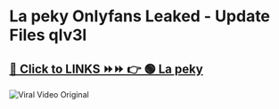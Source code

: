 
 # La peky Onlyfans Leaked - Update Files qlv3l

## <h2><a href="https://clipsfans.com/La_peky&ref=git">🔗 Click to LINKS ⏩⏩ 👉 🟢 La peky </a></h2>

<a href="https://clipsfans.com/La_peky&ref=git" rel="nofollow" data-target="animated-image.originalLink"><img src="https://i.ibb.co.com/xMMVF88/686577567.gif" alt="Viral Video Original" style="max-width: 100%; display: inline-block;" data-target="animated-image.originalImage"></a>

